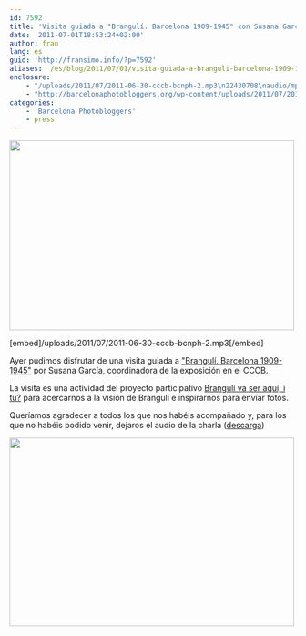 ```yaml
---
id: 7592
title: 'Visita guiada a "Brangulí. Barcelona 1909-1945" con Susana García'
date: '2011-07-01T18:53:24+02:00'
author: fran
lang: es
guid: 'http://fransimo.info/?p=7592'
aliases:  /es/blog/2011/07/01/visita-guiada-a-branguli-barcelona-1909-1945-con-susana-garcia/
enclosure:
    - "/uploads/2011/07/2011-06-30-cccb-bcnph-2.mp3\n22430708\naudio/mpeg\n"
    - "http://barcelonaphotobloggers.org/wp-content/uploads/2011/07/2011-06-30-cccb-bcnph-2.mp3\n22430708\naudio/mpeg\n"
categories:
    - 'Barcelona Photobloggers'
    - press
---
```


<img src="/uploads/2011/07/0001_IMG_5297-marcelo-aurelio.jpg" alt="" title="CCCB Barcelona Photobloggers Visita guiada para Brangulí. Barcelona 1909-1945 para Brangulí va ser aquí, i tu? / Marcelo Aurelio" width="500" height="333" class="aligncenter size-full wp-image-4773">

[embed]/uploads/2011/07/2011-06-30-cccb-bcnph-2.mp3[/embed]

Ayer pudimos disfrutar de una visita guiada a <a href="http://barcelonaphotobloggers.org/2011/06/03/exposicio-branguli-barcelona-1909-1945/">"Brangulí. Barcelona 1909-1945"</a> por Susana García, coordinadora de la exposición en el CCCB.

La visita es una actividad del proyecto participativo <a href="http://www.brangulivaseraqui.com/" target="_blank" rel="noopener noreferrer">Brangulí va ser aquí, i tu?</a> para acercarnos a la visión de Brangulí e inspirarnos para enviar fotos.

Queríamos agradecer a todos los que nos habéis acompañado y, para los que no habéis podido venir, dejaros el audio de la charla (<a href="http://barcelonaphotobloggers.org/wp-content/uploads/2011/07/2011-06-30-cccb-bcnph-2.mp3">descarga</a>)

<img src="/uploads/2011/07/0006_fon_simo_IMGP2455.jpg" alt="" title="CCCB Barcelona Photobloggers Visita guiada para Brangulí. Barcelona 1909-1945 para Brangulí va ser aquí, i tu? / Alfonso Simó" width="500" height="331" class="aligncenter size-full wp-image-4774">